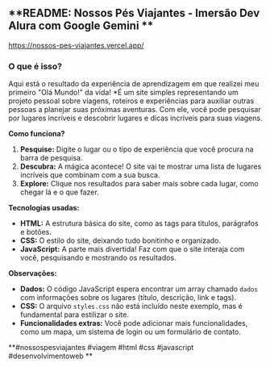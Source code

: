 ## **README: Nossos Pés Viajantes - Imersão Dev Alura com Google Gemini ** 
https://nossos-pes-viajantes.vercel.app/

### **O que é isso?**

Aqui está o resultado da experiência de aprendizagem em que realizei meu primeiro "Olá Mundo!" da vida! 
*É um site simples representando um projeto pessoal sobre viagens, roteiros e experiências para auxiliar outras pessoas a planejar suas próximas aventuras. Com ele, você pode pesquisar por lugares incríveis e descobrir lugares e dicas incríveis para suas viagens. 

**Como funciona?**

1. **Pesquise:** Digite o lugar ou o tipo de experiência que você procura na barra de pesquisa.
2. **Descubra:** A mágica acontece! O site vai te mostrar uma lista de lugares incríveis que combinam com a sua busca.
3. **Explore:** Clique nos resultados para saber mais sobre cada lugar, como chegar lá e o que fazer.

**Tecnologias usadas:**

* **HTML:** A estrutura básica do site, como as tags para títulos, parágrafos e botões.
* **CSS:** O estilo do site, deixando tudo bonitinho e organizado.
* **JavaScript:** A parte mais divertida! Faz com que o site interaja com você, pesquisando e mostrando os resultados.

**Observações:**

* **Dados:** O código JavaScript espera encontrar um array chamado `dados` com informações sobre os lugares (título, descrição, link e tags).
* **CSS:** O arquivo `styles.css` não está incluído neste exemplo, mas é fundamental para estilizar o site.
* **Funcionalidades extras:** Você pode adicionar mais funcionalidades, como um mapa, um sistema de login ou um formulário de contato.


**#nossospesviajantes #viagem #html #css #javascript #desenvolvimentoweb **
